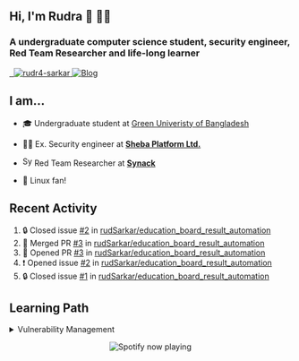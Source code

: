 ## Hi, I'm Rudra 👋 👨‍💻
### A undergraduate computer science student, security engineer, Red Team Researcher and life-long learner

<a href="https://komarev.com/ghpvc/?username=Rajchowdhury420&label=PROFILE+VIEWS" target="blank">
    <img src="https://komarev.com/ghpvc/?username=rudSarkar&label=PROFILE+VIEWS" alt=""/>
</a>

<a href="https://twitter.com/rudr4_sarkar" target="blank">
    <img src="https://img.shields.io/badge/-@rudr4_sarkar-1ca0f1?style=flat&labelColor=1ca0f1&logo=twitter&logoColor=white" alt=""/>
</a>

<a href="https://www.linkedin.com/in/rudr4-sarkar/" target="blank">
    <img src="https://img.shields.io/badge/-rudr4sarkar-blue?style=flat&logo=Linkedin&logoColor=white" alt="rudr4-sarkar"/>
</a>

<a target="_blank" href="https://rudra0x01.xyz" target="_blank">
    <img alt="Blog" src="https://img.shields.io/badge/-website-4285F4?style=flat&logo=google-chrome&logoColor=white" />
</a>

<br />

## I am...

- 🎓 Undergraduate student at [Green Univeristy of Bangladesh](https://green.edu.bd/)
- 👨‍💻 Ex. Security engineer at **[Sheba Platform Ltd.](https://sheba.xyz/)**

- <img src="https://platform.synack.com/favicon.png" height="17px" alt="Synack Red Team" /> Red Team Researcher at **[Synack](https://synack.com/)**

- 🐧 Linux fan!

## Recent Activity
<!--START_SECTION:activity-->
1. 🔒 Closed issue [#2](https://github.com/rudSarkar/education_board_result_automation/issues/2) in [rudSarkar/education_board_result_automation](https://github.com/rudSarkar/education_board_result_automation)
2. 🎉 Merged PR [#3](https://github.com/rudSarkar/education_board_result_automation/pull/3) in [rudSarkar/education_board_result_automation](https://github.com/rudSarkar/education_board_result_automation)
3. 💪 Opened PR [#3](https://github.com/rudSarkar/education_board_result_automation/pull/3) in [rudSarkar/education_board_result_automation](https://github.com/rudSarkar/education_board_result_automation)
4. ❗ Opened issue [#2](https://github.com/rudSarkar/education_board_result_automation/issues/2) in [rudSarkar/education_board_result_automation](https://github.com/rudSarkar/education_board_result_automation)
5. 🔒 Closed issue [#1](https://github.com/rudSarkar/education_board_result_automation/issues/1) in [rudSarkar/education_board_result_automation](https://github.com/rudSarkar/education_board_result_automation)
<!--END_SECTION:activity-->

## Learning Path

<details>

<summary>Vulnerability Management</summary>

- DevOps things require
    
    - [Docker Mastery: with Kubernetes +Swarm from a Docker Captain](https://udemy.com/course/docker-mastery)
    
    - [Ansible for the Beginners course for DevOps Engineers and System Admins - Udemy](https://www.udemy.com/course/valaxy-ansible/)
    
- Cloud Certification

  - [[NEW] Ultimate AWS Certified Cloud Practitioner - 2021 by Stephane Maarek ](https://www.udemy.com/course/aws-certified-cloud-practitioner-new/)

- Ability to work day-to-day in production environment

  - [Linux Journey](https://linuxjourney.com/)
  - [A day in the Life of a Linux Administrator | Edureka](https://www.youtube.com/watch?v=zvoBWbQ6a7U)

- Container security, solutions
  
  - [The Great Escape - TryHackMe](https://tryhackme.com/room/thegreatescape)
    
  - [The Docker Rodeo - TryHackMe](https://tryhackme.com/room/dockerrodeo)
    
  - [PalsForLife - TryHackMe](https://tryhackme.com/room/palsforlife)

  - [Docker Container Security - Docker](https://www.youtube.com/watch?v=E_0vxpL_lxM)
    
  - [How I Learned Docker Security the Hard Way (So You Don’t Have To)](https://www.youtube.com/watch?v=C343TPOpTzU)
    
  - [Container Security: Container Vulnerability Scanning with Snyk](https://www.youtube.com/watch?v=AYO4AFyDfGY)
    
  - [Direct Dockerfile Container Image Scanning now available from Synk](https://www.youtube.com/watch?v=dH8lVX2OLW0)
    
  - [Hacking into your containers, and how to stop it!](https://www.youtube.com/watch?v=IuiJdQsty5k)

  - [How Twistlock Secures the Full Application Lifecycle - Prisma Cloud](https://www.youtube.com/watch?v=KunpU9urBaA)

  - [Container Security with Twistlock - Docker Pune](https://www.youtube.com/watch?v=e8fehSnTj-s)

  - [Webinar: Trivy Open Source Scanner for Container Images – Just Download and Run! - CNCF](https://www.youtube.com/watch?v=XnYxX9uueoQ)

  - [Docker Image Vulnerabilities & Trivy Image Scanning Demo | K21academy](https://k21academy.com/docker-kubernetes/docker-image-vulnerabilities/)

  - More will be added soon...

- Repository
    
    - [Docker Scan Snyk Github CI/CD](https://github.com/ericsmalling/docker-scan)
    
- Scanning solutions

  - [Nessus - Scanning and Vulnerability Management](https://www.tenable.com/products/nessus)

  - [Acunetix](https://www.acunetix.com/product/standard/)

  - [OpenVAS](https://www.openvas.org/)
  </details>
<!-- 
<br/>
<img src="https://activity-graph.herokuapp.com/graph?username=rudSarkar&bg_color=22272e&color=9BE8A8&line=9BE8A8&point=40C363&area=false&hide_border=true" alt="my-github-graph"></img> -->


<p align="center">
  <img src="https://spotify-github-profile.vercel.app/api/view?uid=31d4geu7mtxlaks6uo3ctsxeb5dy&cover_image=true&theme=default&show_offline=true&background_color=121212&interchange=true&bar_color=53b14f&bar_color_cover=false" alt="Spotify now playing" />
</p>
